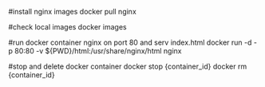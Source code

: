#install nginx images
docker pull nginx 

#check local images
docker images

#run docker container nginx on port 80 and serv index.html
docker run -d -p 80:80 -v ${PWD}/html:/usr/share/nginx/html nginx

#stop and delete docker container
docker stop {container_id}
docker rm {container_id}